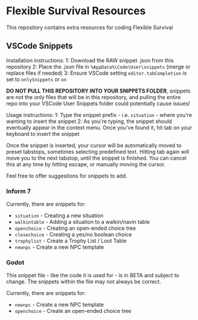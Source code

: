 # Flexible Survival Resources
This repository contains extra resources for coding Flexible Survival

## VSCode Snippets
Installation instructions:
1: Download the RAW snippet .json from this repository
2: Place the .json file in `%AppData%\Code\User\snippets` (merge or replace files if needed)
3: Ensure VSCode setting `editor.tabCompletion` is set to `onlySnippets` or `on`

**DO NOT PULL THIS REPOSITORY INTO YOUR SNIPPETS FOLDER**, snippets are not the only files that will be in this repository, and pulling the entire repo into your VSCode User Snippets folder could potentially cause issues!

Usage instructions:
1: Type the snippet prefix - i.e. `situation` - where you're wanting to insert the snippet
2: As you're typing, the snippet should eventually appear in the context menu. Once you've found it, hit tab on your keyboard to insert the snippet

Once the snippet is inserted, your cursor will be automatically moved to preset tabstops, sometimes selecting predefined text. Hitting tab again will move you to the next tabstop, until the snippet is finished. You can cancel this at any time by hitting escape, or manually moving the cursor.

Feel free to offer suggestions for snippets to add.
### Inform 7
Currently, there are snippets for:
- `situation` - Creating a new situation
- `walkintable` - Adding a situation to a walkin/navin table
- `openchoice` - Creating an open-ended choice tree
- `closechoice` - Creating a yes/no boolean choice
- `trophylist` - Create a Trophy List / Loot Table
- `newnpc` - Create a new NPC template

### Godot
This snippet file - like the code it is used for - is in BETA and subject to change. The snippets within the file may not always be correct.

Currently, there are snippets for:
- `newnpc` - Create a new NPC template
- `openchoice` - Create an open-ended choice tree